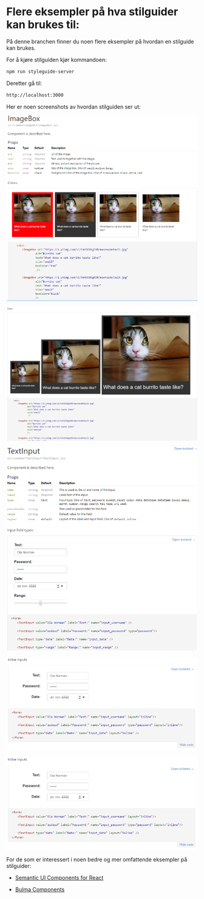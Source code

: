# Flere eksempler på hva stilguider kan brukes til:

På denne branchen finner du noen flere eksempler på hvordan en stilguide kan brukes.

For å kjøre stilguiden kjør kommandoen: 

```html
npm run styleguide-server
```

Deretter gå til:
```html
http://localhost:3000
```

Her er noen screenshots av hvordan stilguiden ser ut:

![ImageBox components][extra-style-guide-1]

![ImageBox components][extra-style-guide-2]

![ImageBox components][extra-style-guide-3]

![ImageBox components][extra-style-guide-4]

![ImageBox components][extra-style-guide-4]


For de som er interessert i noen bedre og mer omfattende eksempler på stilguider:

* [Semantic UI Components for React](http://hallister.github.io/semantic-react/)

* [Bulma Components](http://bokuweb.github.io/re-bulma/)


[extra-style-guide-1]: ./img/extra-style-guide-1.png
[extra-style-guide-2]: ./img/extra-style-guide-2.png
[extra-style-guide-3]: ./img/extra-style-guide-3.png
[extra-style-guide-4]: ./img/extra-style-guide-4.png
[extra-style-guide-5]: ./img/extra-style-guide-5.png



